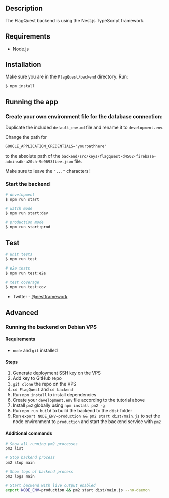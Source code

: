 
## Description

The FlagQuest backend is using the Nest.js TypeScript framework.

## Requirements

- Node.js

## Installation

Make sure you are in the `FlagQuest/backend` directory.
Run: 
```bash
$ npm install
```

## Running the app

### Create your own environment file for the database connection:

Duplicate the included `default_env.md` file and rename it to `development.env`.

Change the path for

```env
GOOGLE_APPLICATION_CREDENTIALS="yourpathhere"
```
to the absolute path of the `backend/src/keys/flagquest-d4502-firebase-adminsdk-a20ch-9e9693fbee.json` file.

Make sure to leave the `"..."` characters!

### Start the backend

```bash
# development
$ npm run start

# watch mode
$ npm run start:dev

# production mode
$ npm run start:prod
```

## Test

```bash
# unit tests
$ npm run test

# e2e tests
$ npm run test:e2e

# test coverage
$ npm run test:cov
```

- Twitter - [@nestframework](https://twitter.com/nestframework)

## Advanced

### Running the backend on Debian VPS

#### Requirements

- `node` and `git` installed

#### Steps

1. Generate deployment SSH key on the VPS
2. Add key to GitHub repo
3. `git clone` the repo on the VPS
4. `cd FlagQuest` and `cd backend`
5. Run `npm install` to install dependencies
6. Create your `development.env` file according to the tutorial above
7. Install `pm2` globally using `npm install pm2 -g`
8. Run `npm run build` to build the backend to the `dist` folder
9. Run `export NODE_ENV=production && pm2 start dist/main.js` to set the node environment to `production` and start the backend service with `pm2`

#### Additional commands

```bash
# Show all running pm2 processes
pm2 list

# Stop backend process
pm2 stop main

# Show logs of backend process
pm2 logs main

# Start backend with live output enabled
export NODE_ENV=production && pm2 start dist/main.js --no-daemon
```
